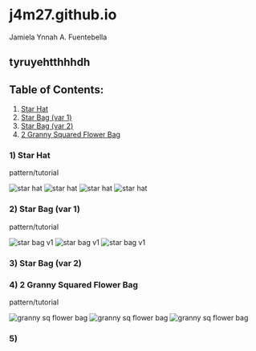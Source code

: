 # j4m27.github.io
Jamiela Ynnah A. Fuentebella

## tyruyehtthhhdh

## Table of Contents:
1. <a href="#star_hat">Star Hat</a>
2. <a href="#star_bag1">Star Bag (var 1)</a>
3. <a href="#star_bag2">Star Bag (var 2)</a>
4. <a href="#granny_flowerbag">2 Granny Squared Flower Bag</a>



### 1) <a id="star_hat">Star Hat</a>
pattern/tutorial

![star hat](https://i.pinimg.com/564x/05/2c/f2/052cf27e4c8c7531259873cd4330ca3f.jpg)
![star hat](https://i.pinimg.com/564x/99/1d/4d/991d4ddfdf7519ce85043f6efa9e7d28.jpg)
![star hat](https://i.pinimg.com/564x/0e/6c/a0/0e6ca082bf7731069942d69610877aeb.jpg)
![star hat](https://i.pinimg.com/564x/41/ce/b2/41ceb2ab95d29ed5b12c6553cbf971c9.jpg)

### 2) <a id="star_bag1">Star Bag (var 1)</a>
pattern/tutorial

![star bag v1](https://i.pinimg.com/564x/a7/aa/13/a7aa1376f9d44a80b100bac8cb224006.jpg)
![star bag v1](https://i.pinimg.com/564x/05/0b/c8/050bc899c7450d61b1497f87a9470dec.jpg)
![star bag v1](https://i.pinimg.com/564x/3a/01/1c/3a011ccc36c23124f59abf1de8e9ba6a.jpg)

### 3) <a id="star_bag2">Star Bag (var 2)</a>
### 4) <a id="granny_flowerbag">2 Granny Squared Flower Bag</a>
pattern/tutorial

![granny sq flower bag](https://i.pinimg.com/564x/99/00/9b/99009b2c3eafbe14c192a5400c4e36e7.jpg)
![granny sq flower bag](https://i.pinimg.com/564x/3f/50/ab/3f50abc4859f90cf5a828070a5c6e22e.jpg)
![granny sq flower bag](https://i.pinimg.com/564x/08/27/9e/08279e8e672edb84dbab4384530dab22.jpg)

### 5) 

